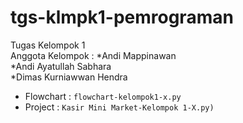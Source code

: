 # tgs-klmpk1-pemrograman
<div>Tugas  Kelompok 1 </div>
<div>Anggota Kelompok : *Andi Mappinawan </div>
                       <div> *Andi Ayatullah Sabhara</div>
                       <div> *Dimas Kurniawwan Hendra</div>

* Flowchart :  `flowchart-kelompok1-x.py`
* Project  : `Kasir Mini Market-Kelompok 1-X.py)`
